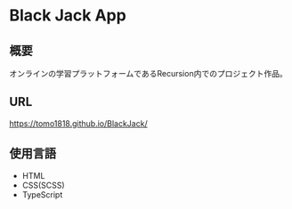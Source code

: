 # Black Jack App

## 概要

オンラインの学習プラットフォームであるRecursion内でのプロジェクト作品。

## URL

https://tomo1818.github.io/BlackJack/

## 使用言語

* HTML
* CSS(SCSS)
* TypeScript
